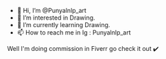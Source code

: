 - 👋 Hi, I’m @Punyalnlp_art
- 👀 I’m interested in Drawing.
- 🌱 I’m currently learning Drawing.
- 📫 How to reach me in Ig : Punyalnlp_art

Well I'm doing commission in Fiverr go check it out ✔️
